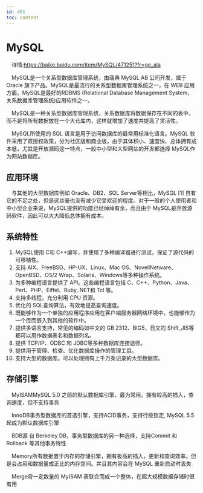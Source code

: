 ```yaml
---
id: 401
toc: content
---
```


# MySQL
&emsp;详情:<https://baike.baidu.com/item/MySQL/471251?fr=ge_ala>  

&emsp;MySQL是一个关系型数据库管理系统，由瑞典 MySQL AB 公司开发，属于 Oracle 旗下产品。MySQL是最流行的关系型数据库管理系统之一，在 WEB 应用方面，MySQL是最好的RDBMS (Relational Database Management System，关系数据库管理系统)应用软件之一。  

&emsp;MySQL是一种关系型数据库管理系统，关系数据库将数据保存在不同的表中，而不是将所有数据放在一个大仓库内，这样就增加了速度并提高了灵活性。  

&emsp;MySQL所使用的 SQL 语言是用于访问数据库的最常用标准化语言。MySQL 软件采用了双授权政策，分为社区版和商业版，由于其体积小、速度快、总体拥有成本低，尤其是开放源码这一特点，一般中小型和大型网站的开发都选择 MySQL作为网站数据库。

## 应用环境
&emsp;与其他的大型数据库例如 Oracle、DB2、SQL Server等相比，MySQL [1] 自有它的不足之处，但是这丝毫也没有减少它受欢迎的程度。对于一般的个人使用者和中小型企业来说，MySQL提供的功能已经绰绰有余，而且由于 MySQL是开放源码软件，因此可以大大降低总体拥有成本。

## 系统特性
1. MySQL使用 C和 C++编写，并使用了多种编译器进行测试，保证了源代码的可移植性。
2. 支持 AIX、FreeBSD、HP-UX、Linux、Mac OS、NovellNetware、OpenBSD、OS/2 Wrap、Solaris、Windows等多种操作系统。
3. 为多种编程语言提供了 API。这些编程语言包括 C、C++、Python、Java、Perl、PHP、Eiffel、Ruby,.NET和 Tcl 等。
4. 支持多线程，充分利用 CPU 资源。
5. 优化的 SQL查询算法，有效地提高查询速度。
6. 既能够作为一个单独的应用程序应用在客户端服务器网络环境中，也能够作为一个库而嵌入到其他的软件中。
7. 提供多语言支持，常见的编码如中文的 GB 2312、BIG5，日文的 Shift_JIS等都可以用作数据表名和数据列名。
8. 提供 TCP/IP、ODBC 和 JDBC等多种数据库连接途径。
9. 提供用于管理、检查、优化数据库操作的管理工具。
10. 支持大型的数据库。可以处理拥有上千万条记录的大型数据库。

## 存储引擎
&emsp;MyISAMMySQL 5.0 之前的默认数据库引擎，最为常用。拥有较高的插入，查询速度，但不支持事务  

&emsp;InnoDB事务型数据库的首选引擎，支持ACID事务，支持行级锁定, MySQL 5.5 起成为默认数据库引擎  

&emsp;BDB源 自 Berkeley DB，事务型数据库的另一种选择，支持Commit 和Rollback 等其他事务特性  

&emsp;Memory所有数据置于内存的存储引擎，拥有极高的插入，更新和查询效率。但是会占用和数据量成正比的内存空间。并且其内容会在 MySQL 重新启动时丢失  

&emsp;Merge将一定数量的 MyISAM 表联合而成一个整体，在超大规模数据存储时很有用
